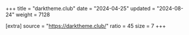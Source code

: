 +++
title = "darktheme.club"
date = "2024-04-25"
updated = "2024-08-24"
weight = 7128

[extra]
source = "https://darktheme.club/"
ratio = 45
size = 7
+++
